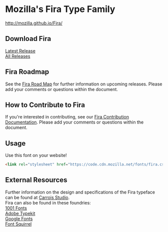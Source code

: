 # Mozilla's Fira Type Family
http://mozilla.github.io/Fira/

## Download Fira
<a href="https://github.com/mozilla/Fira/releases/latest">Latest Release</a><br>
<a href="https://github.com/mozilla/Fira/releases">All Releases</a>

## Fira Roadmap
See the  <a href="https://docs.google.com/document/d/1fLxzQsULTv43umIhpB9Gv3Gi7aOBONHbqEbwZIipmxw/edit">Fira Road Map</a> for further information on upcoming releases. Please add your comments or questions within the document.


## How to Contribute to Fira
If you're interested in contributing, see our  <a href="https://docs.google.com/document/d/1QfxweGktJEdBvbd94y-5hiyqu32U9-h_ICPVs76Niyw/edit">Fira Contribution Documentation</a>. Please add your comments or questions within the document.


## Usage
Use this font on your website!

```html
<link rel="stylesheet" href="https://code.cdn.mozilla.net/fonts/fira.css">
```

## External Resources
Further information on the design and specifications of the Fira typeface can be found at <a href="https://bboxtype.com/fira/">Carrois Studio</a>.<br>
Fira can also be found in these foundries:<br>
<a href="http://www.1001fonts.com/fira-sans-font.html">1001 Fonts<br>
<a href="https://typekit.com/fonts/fira-sans">Adobe Typekit<br>
<a href="https://www.google.com/fonts/specimen/Fira+Sans">Google Fonts<br>
<a href="https://www.fontsquirrel.com/fonts/fira-sans">Font Squirrel<br>
